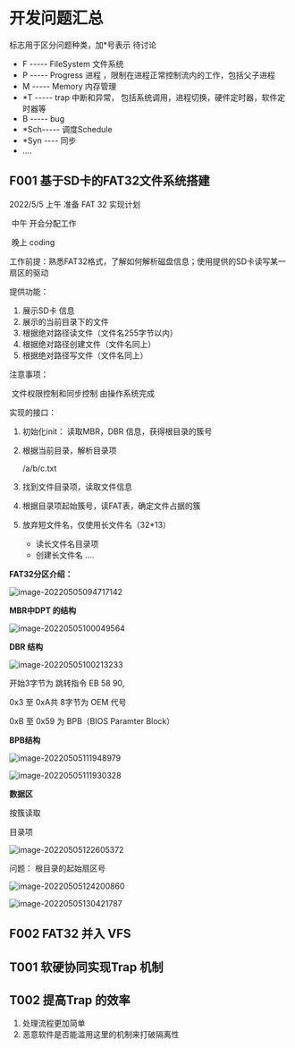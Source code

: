 # 开发问题汇总

标志用于区分问题种类，加*号表示 待讨论

- F -----   FileSystem 文件系统
- P -----  Progress 进程 ，限制在进程正常控制流内的工作，包括父子进程
- M -----  Memory 内存管理
- *T ----- trap 中断和异常， 包括系统调用，进程切换，硬件定时器，软件定时器等
- B ----- bug
- *Sch----- 调度Schedule 
- *Syn ---- 同步
- ....







## F001 基于SD卡的FAT32文件系统搭建

2022/5/5 上午 准备 FAT 32 实现计划

​				 中午  开会分配工作

​				 晚上 coding



工作前提：熟悉FAT32格式，了解如何解析磁盘信息；使用提供的SD卡读写某一扇区的驱动



提供功能：

1. 展示SD卡 信息
2. 展示的当前目录下的文件
3. 根据绝对路径读文件（文件名255字节以内）
4. 根据绝对路径创建文件（文件名同上）
5. 根据绝对路径写文件（文件名同上）

注意事项：

​	文件权限控制和同步控制 由操作系统完成



实现的接口：

1. 初始化init： 读取MBR，DBR 信息，获得根目录的簇号

2. 根据当前目录，解析目录项

   /a/b/c.txt

3. 找到文件目录项，读取文件信息

4. 根据目录项起始簇号，读FAT表，确定文件占据的簇

5. 放弃短文件名，仅使用长文件名（32*13）

   - 读长文件名目录项
   - 创建长文件名 ....





**FAT32分区介绍：**

![image-20220505094717142](pic/image-20220505094717142.png)



**MBR中DPT 的结构**

![image-20220505100049564](pic/image-20220505100049564.png)



**DBR 结构**

![image-20220505100213233](pic/image-20220505100213233.png)



开始3字节为 跳转指令 EB 58 90,

0x3 至 0xA共 8字节为 OEM 代号

0xB 至 0x59  为 BPB（BIOS Paramter Block）

**BPB结构**

![image-20220505111948979](pic/image-20220505111948979.png)





![image-20220505111930328](pic/image-20220505111930328.png)







**数据区**

按簇读取



目录项

![image-20220505122605372](pic/image-20220505122605372.png)



问题： 根目录的起始扇区号

![image-20220505124200860](pic/image-20220505124200860.png)





![image-20220505130421787](pic/image-20220505130421787.png)



## F002 FAT32 并入 VFS





## T001 软硬协同实现Trap 机制





## T002 提高Trap 的效率

1. 处理流程更加简单
2. 恶意软件是否能滥用这里的机制来打破隔离性







